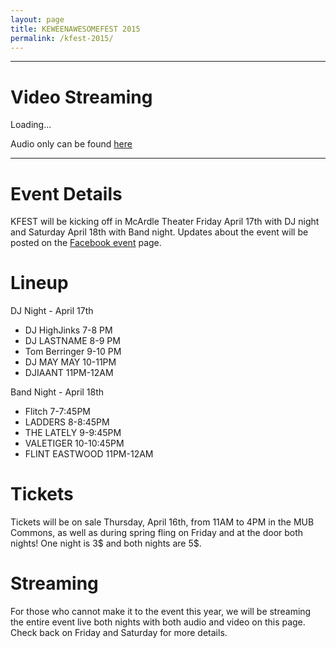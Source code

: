 ```yaml
---
layout: page
title: KEWEENAWESOMEFEST 2015
permalink: /kfest-2015/
---
```


----

# Video Streaming

<div id="live-video">Loading...</div>
<script>
  jwplayer.key="QOM8nBM9YblVTd5FdhWTW9bYOmkMd0CmACOrA1+gZeE=";
  jwplayer("live-video").setup({
  	file: "http://livestreaming.mtu.edu:1935/199/a97019f6515b11b54e68373ed5d8d8d2/playlist.m3u8",
  	height: 540,
  	width: 960,
  	androidhls: true
  });
</script>


Audio only can be found [here](http://54.86.47.36:8000/kfest.m3u)

----

# Event Details

KFEST will be kicking off in McArdle Theater Friday April 17th with DJ night and Saturday April 18th with Band night. Updates about the event will be posted on the [Facebook event](https://www.facebook.com/events/1389379091380109/permalink/1410609099257108/) page.

# Lineup

DJ Night - April 17th

- DJ HighJinks 7-8 PM
- DJ LASTNAME 8-9 PM
- Tom Berringer 9-10 PM
- DJ MAY MAY 10-11PM
- DJIAANT 11PM-12AM

Band Night - April 18th

- Flitch 7-7:45PM
- LADDERS 8-8:45PM
- THE LATELY 9-9:45PM
- VALETIGER 10-10:45PM
- FLINT EASTWOOD 11PM-12AM


# Tickets

Tickets will be on sale Thursday, April 16th, from 11AM to 4PM in the MUB Commons, as well as during spring fling on Friday and at the door both nights! One night is 3$ and both nights are 5$.

# Streaming

For those who cannot make it to the event this year, we will be streaming the entire event live both nights with both audio and video on this page. Check back on Friday and Saturday for more details.
